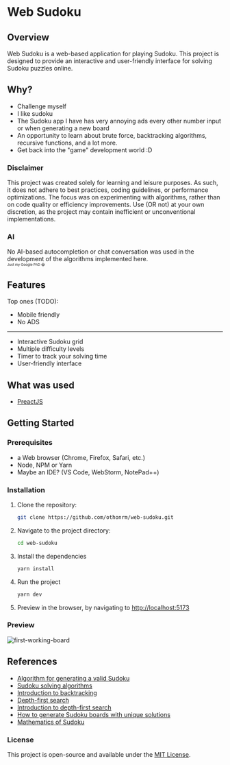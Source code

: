 # Web Sudoku

## Overview

Web Sudoku is a web-based application for playing Sudoku. This project is designed to provide an interactive and user-friendly interface for solving Sudoku puzzles online.

## Why?

-   Challenge myself
-   I like sudoku
-   The Sudoku app I have has very annoying ads every other number input or when generating a new board
-   An opportunity to learn about brute force, backtracking algorithms, recursive functions, and a lot more.
-   Get back into the "game" development world :D

### Disclaimer

This project was created solely for learning and leisure purposes. As such, it does not adhere to best practices, coding guidelines, or performance optimizations. The focus was on experimenting with algorithms, rather than on code quality or efficiency improvements. Use (OR not) at your own discretion, as the project may contain inefficient or unconventional implementations.

### AI

No AI-based autocompletion or chat conversation was used in the development of the algorithms implemented here.
<br/><span style="font-size: .5rem">Just my Google PhD 😂</span>

## Features

Top ones (TODO):

-   Mobile friendly
-   No ADS

---

-   Interactive Sudoku grid
-   Multiple difficulty levels
-   Timer to track your solving time
-   User-friendly interface

## What was used

-   [PreactJS](https://preactjs.com/)

## Getting Started

### Prerequisites

-   a Web browser (Chrome, Firefox, Safari, etc.)
-   Node, NPM or Yarn
-   Maybe an IDE? (VS Code, WebStorm, NotePad++)

### Installation

1. Clone the repository:
    ```bash
    git clone https://github.com/othonrm/web-sudoku.git
    ```
2. Navigate to the project directory:
    ```bash
    cd web-sudoku
    ```
3. Install the dependencies
    ```bash
    yarn install
    ```
4. Run the project
    ```bash
    yarn dev
    ```
5. Preview in the browser, by navigating to [http://localhost:5173](http://localhost:5173)

### Preview

![first-working-board](https://github.com/user-attachments/assets/c18e1d2a-6b7c-48ba-abc9-20b52dc0c453)

## References

-   [Algorithm for generating a valid Sudoku](https://www.codeproject.com/Articles/23206/Sudoku-Algorithm-Generates-a-Valid-Sudoku-in-0-018)
-   [Sudoku solving algorithms](https://en.wikipedia.org/wiki/Sudoku_solving_algorithms)
-   [Introduction to backtracking](https://www.geeksforgeeks.org/introduction-to-backtracking-2/)
-   [Depth-first search](https://en.wikipedia.org/wiki/Depth-first_search)
-   [Introduction to depth-first search](https://www.geeksforgeeks.org/depth-first-search-or-dfs-for-a-graph/)
-   [How to generate Sudoku boards with unique solutions](https://stackoverflow.com/a/7280517)
-   [Mathematics of Sudoku](https://en.m.wikipedia.org/wiki/Mathematics_of_Sudoku)

### License

This project is open-source and available under the [MIT License](https://opensource.org/license/MIT).
